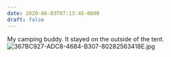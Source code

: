 ```yaml
---
date: 2020-06-03T07:13:45-0600
draft: false
---
```




My camping buddy. It stayed on the outside of the tent. ![367BC927-ADC8-4684-B307-80282563418E.jpg](https://ianwhitney.micro.blog/uploads/2020/17bc143519.jpg)



